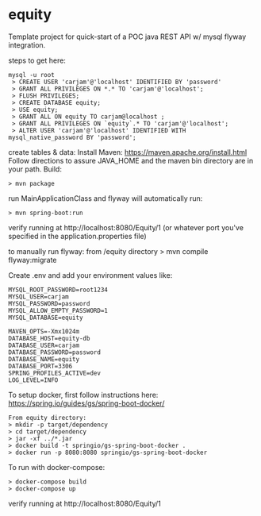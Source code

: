 # equity

Template project for quick-start of a POC java REST API w/ mysql flyway integration.

steps to get here:
```
mysql -u root
 > CREATE USER 'carjam'@'localhost' IDENTIFIED BY 'password'
 > GRANT ALL PRIVILEGES ON *.* TO 'carjam'@'localhost';
 > FLUSH PRIVILEGES;
 > CREATE DATABASE equity;
 > USE equity;
 > GRANT ALL ON equity TO carjam@localhost ;
 > GRANT ALL PRIVILEGES ON `equity`.* TO 'carjam'@'localhost';
 > ALTER USER 'carjam'@'localhost' IDENTIFIED WITH mysql_native_password BY 'password';
```

create tables & data:
Install Maven: https://maven.apache.org/install.html
Follow directions to assure JAVA_HOME and the maven bin directory are in your path.
Build: 
```
> mvn package
```
 run MainApplicationClass and flyway will automatically run:
 ```
 > mvn spring-boot:run
 ```
 verify running at http://localhost:8080/Equity/1
 (or whatever port you've specified in the application.properties file)

 to manually run flyway:
   from /equity directory > mvn compile flyway:migrate

Create .env and add your environment values like:
```
MYSQL_ROOT_PASSWORD=root1234
MYSQL_USER=carjam
MYSQL_PASSWORD=password
MYSQL_ALLOW_EMPTY_PASSWORD=1
MYSQL_DATABASE=equity

MAVEN_OPTS=-Xmx1024m
DATABASE_HOST=equity-db
DATABASE_USER=carjam
DATABASE_PASSWORD=password
DATABASE_NAME=equity
DATABASE_PORT=3306
SPRING_PROFILES_ACTIVE=dev
LOG_LEVEL=INFO
```


To setup docker, first follow instructions here:
  https://spring.io/guides/gs/spring-boot-docker/
```
From equity directory:
> mkdir -p target/dependency
> cd target/dependency
> jar -xf ../*.jar
> docker build -t springio/gs-spring-boot-docker .
> docker run -p 8080:8080 springio/gs-spring-boot-docker
```
To run with docker-compose:
```
> docker-compose build
> docker-compose up
```
verify running at http://localhost:8080/Equity/1
